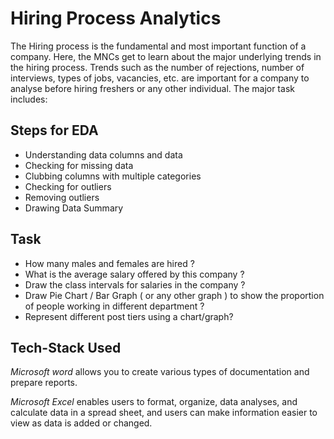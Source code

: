 
# Hiring Process Analytics

The Hiring process is the fundamental and most important function of a company. Here, the MNCs get to learn about the major underlying trends in the hiring process. Trends such as the number of rejections, number of interviews, types of jobs, vacancies, etc. are important for a company to analyse before hiring freshers or any other individual. The major task includes:

## Steps for EDA

* Understanding data columns and data
* Checking for missing data
* Clubbing columns with multiple categories
* Checking for outliers
* Removing outliers
* Drawing Data Summary

## Task

* How many males and females are hired ?
* What is the average salary offered by this company ?
* Draw the class intervals for salaries in the company ?
* Draw Pie Chart / Bar Graph ( or any other graph ) to show the proportion of people working in different department ?
* Represent different post tiers using a chart/graph?


## Tech-Stack Used

*Microsoft word* allows you to create various types of documentation and prepare reports. 

*Microsoft Excel* enables users to format, organize, data analyses, and calculate data in a spread sheet, and users can make information easier to view as data is added or changed. 
